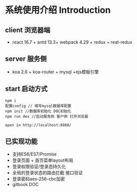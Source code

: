 # 系统使用介绍 Introduction

## client 浏览器端
- react 16.7 + antd 13.3+ webpack 4.29 + redux + reat-redux

## server  服务侧
- koa 2.6 + koa-router + mysql +ejs模板引擎

## start 启动方式

```
npm i
配置config // 填写mysql数据库配置
npm init //数据库初始化 DOC初始化
npm run dev //启动服务侧 客户侧 打开浏览器

open in http://localhost:8888/
```
## 已实现功能

- 支持ES6/ES7/Promise 
- 登录页面 + 首页菜单layout布局
- 登录权限验证/登录态持久化
- 全局的登录状态的路由拦截 接口验证
- 登录密码aes-256-cbc加密
- gitbook DOC